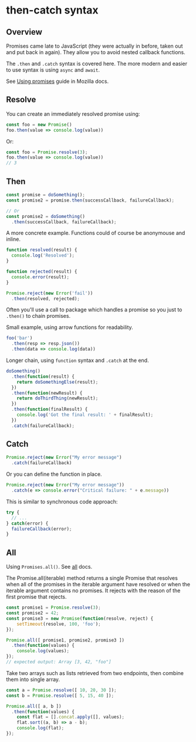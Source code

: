 # then-catch syntax


## Overview

Promises came late to JavaScript (they were actually in before, taken out and put back in again). They allow you to avoid nested callback functions.

The `.then` and `.catch` syntax is covered here. The more modern and easier to use syntax is using `async` and `await`.

See [Using promises](https://developer.mozilla.org/en-US/docs/Web/JavaScript/Guide/Using_promises) guide in Mozilla docs.


## Resolve

You can create an immediately resolved promise using:

```javascript
const foo = new Promise()
foo.then(value => console.log(value))
```

Or:

```javascript
const foo = Promise.resolve(3);
foo.then(value => console.log(value))
// 3
```


## Then

```javascript
const promise = doSomething();
const promise2 = promise.then(successCallback, failureCallback);

// Or
const promise2 = doSomething()
  .then(successCallback, failureCallback);
```

A more concrete example. Functions could of course be anonymouse and inline.

```javascript
function resolved(result) {
  console.log('Resolved');
}

function rejected(result) {
  console.error(result);
}

Promise.reject(new Error('fail'))
  .then(resolved, rejected);
```

Often you'll use a call to package which handles a promise so you just to `.then()` to chain promises. 

Small example, using arrow functions for readability.

```javascript
foo('bar')
  .then(resp => resp.json())
  .then(data => console.log(data))
```

Longer chain, using `function` syntax and `.catch` at the end.

```javascript
doSomething()
  .then(function(result) {
    return doSomethingElse(result);
  })
  .then(function(newResult) {
    return doThirdThing(newResult);
  })
  .then(function(finalResult) {
    console.log('Got the final result: ' + finalResult);
  })
  .catch(failureCallback);
```


## Catch

```javascript
Promise.reject(new Error("My error message")
  .catch(failureCallback)
```

Or you can define the function in place.

```javascript
Promise.reject(new Error("My error message"))
  .catch(e => console.error("Critical failure: " + e.message))
```

This is similar to synchronous code approach:

```javascript
try {
  // ...
} catch(error) {
  failureCallback(error);
}
```


## All

Using `Promises.all()`. See [all](https://developer.mozilla.org/en-US/docs/Web/JavaScript/Reference/Global_Objects/Promise/all) docs.

The Promise.all(iterable) method returns a single Promise that resolves when all of the promises
in the iterable argument have resolved or when the iterable argument contains no promises. It
rejects with the reason of the first promise that rejects.

```javascript
const promise1 = Promise.resolve(3);
const promise2 = 42;
const promise3 = new Promise(function(resolve, reject) {
    setTimeout(resolve, 100, 'foo');
});

Promise.all([ promise1, promise2, promise3 ])
  .then(function(values) {
    console.log(values);
});
// expected output: Array [3, 42, "foo"]
```

Take two arrays such as lists retrieved from two endpoints, then combine them into single array.

```javascript
const a = Promise.resolve([ 10, 20, 30 ]);
const b = Promise.resolve([ 5, 15, 40 ]);

Promise.all([ a, b ])
  .then(function(values) {
    const flat = [].concat.apply([], values);
    flat.sort((a, b) => a - b);
    console.log(flat);
});
